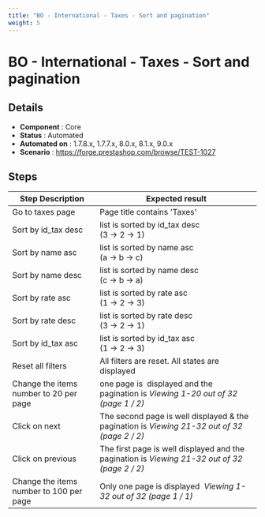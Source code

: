 ```yaml
---
title: "BO - International - Taxes - Sort and pagination"
weight: 5
---
```


# BO - International - Taxes - Sort and pagination
## Details
* **Component** : Core
* **Status** : Automated
* **Automated on** : 1.7.8.x, 1.7.7.x, 8.0.x, 8.1.x, 9.0.x
* **Scenario** : https://forge.prestashop.com/browse/TEST-1027

## Steps
| Step Description | Expected result |
| ----- | ----- |
| Go to taxes page | Page title contains 'Taxes' |
| Sort by id_tax desc | list is sorted by id_tax desc<br>(3 -> 2 -> 1) |
| Sort by name asc | list is sorted by name asc<br>(a -> b -> c) |
| Sort by name desc | list is sorted by name desc<br>(c -> b -> a) |
| Sort by rate asc | list is sorted by rate asc<br>(1 -> 2 -> 3) |
| Sort by rate desc | list is sorted by rate desc<br>(3 -> 2 -> 1) |
| Sort by id_tax asc | list is sorted by id_tax asc<br>(1 -> 2 -> 3) |
| Reset all filters | All filters are reset. All states are displayed |
| Change the items number to 20 per page | one page is  displayed and the pagination is _Viewing 1-20 out of 32 (page 1 / 2)_ |
| Click on next | The second page is well displayed & the pagination is _Viewing 21-32 out of 32 (page 2 / 2)_ |
| Click on previous | The first page is well displayed and the pagination is _Viewing 21-32 out of 32 (page 2 / 2)_ |
| Change the items number to 100 per page | Only one page is displayed  _Viewing 1-32 out of 32 (page 1 / 1)_ |

